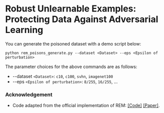 # Robust Unlearnable Examples: Protecting Data Against Adversarial Learning
You can generate the poisoned dataset with a demo script below:
```shell
python rem_poisons_generate.py --dataset <Dataset> --eps <Epsilon of perturbation>
```
The parameter choices for the above commands are as follows:
- --dataset `<Dataset>`: `c10`, `c100`, `svhn`, `imagenet100`
- --eps `<Epsilon of perturbation>`: `8/255`, `16/255`, ...

### Acknowledgement
- Code adapted from the official implementation of REM:
  [[Code]](https://openreview.net/pdf?id=baUQQPwQiAg)
  [[Paper]](https://arxiv.org/pdf/2205.12141.pdf).
